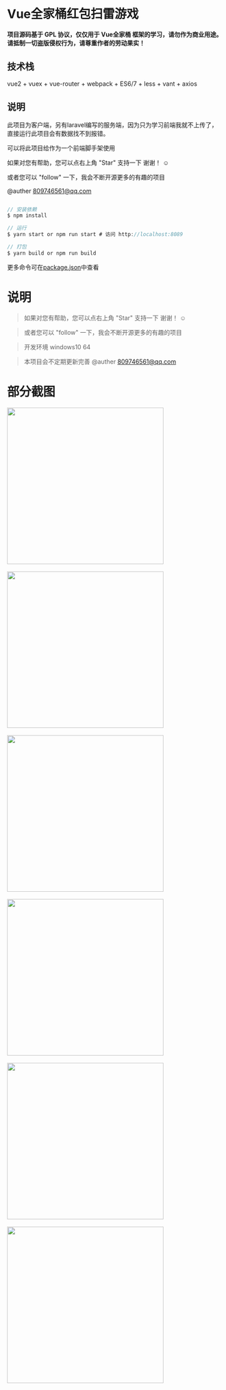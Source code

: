 # Vue全家桶红包扫雷游戏

__项目源码基于 GPL 协议，仅仅用于 Vue全家桶 框架的学习，请勿作为商业用途。 请抵制一切盗版侵权行为，请尊重作者的劳动果实！__


## 技术栈
vue2 + vuex + vue-router + webpack + ES6/7 + less + vant + axios

## 说明
此项目为客户端，另有laravel编写的服务端，因为只为学习前端我就不上传了，直接运行此项目会有数据找不到报错。

可以将此项目给作为一个前端脚手架使用

如果对您有帮助，您可以点右上角 "Star" 支持一下 谢谢！ ☺

或者您可以 "follow" 一下，我会不断开源更多的有趣的项目

@auther 809746561@qq.com

```javascript

// 安装依赖
$ npm install

// 运行
$ yarn start or npm run start # 访问 http://localhost:8089

// 打包
$ yarn build or npm run build

```
更多命令可在[package.json](./package.json)中查看


# 说明

>  如果对您有帮助，您可以点右上角 "Star" 支持一下 谢谢！ ☺

>  或者您可以 "follow" 一下，我会不断开源更多的有趣的项目

>  开发环境 windows10 64

>  本项目会不定期更新完善 @auther 809746561@qq.com



# 部分截图



<img src="http://qny.stopry.com/red_bag_agent.png" width="365" height="auto"/>
<br/><br/>
<img src="http://qny.stopry.com/red_bag_create.png" width="365" height="auto"/>
<br/><br/>
<img src="http://qny.stopry.com/red_bag_dating.png" width="365" height="auto"/>
<br/><br/>
<img src="http://qny.stopry.com/red_bag_game.png" width="365" height="auto"/>
<br/><br/>
<img src="http://qny.stopry.com/red_bag_house.png" width="365" height="auto"/>
<br/><br/>
<img src="http://qny.stopry.com/red_bag_open.png" width="365" height="auto"/>
<br/><br/>
